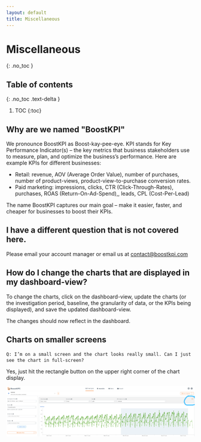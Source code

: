 ```yaml
---
layout: default
title: Miscellaneous
---
```


# Miscellaneous
{: .no_toc }

## Table of contents
{: .no_toc .text-delta }

1. TOC
{:toc}

## Why are we named "BoostKPI"

We pronounce BoostKPI as Boost-kay-pee-eye.  KPI stands for Key Performance Indicator(s) – the key metrics that business stakeholders use to measure, plan, and optimize the business’s performance. Here are example KPIs for different businesses:
- Retail: revenue, AOV (Average Order Value), number of purchases, number of product-views, product-view-to-purchase conversion rates.
- Paid marketing: impressions, clicks, CTR (Click-Through-Rates), purchases, ROAS (Return-On-Ad-Spend),, leads, CPL (Cost-Per-Lead)

The name BoostKPI captures our main goal –  make it easier, faster, and cheaper for businesses to boost their KPIs.

## I have a different question that is not covered here.

Please email your account manager or email us at contact@boostkpi.com

## How do I change the charts that are displayed in my dashboard-view?

To change the charts, click on the dashboard-view, update the charts (or the investigation period, 
baseline, the granularity of data, or the KPIs being displayed), and save the updated dashboard-view.

The changes should now reflect in the dashboard. 

## Charts on smaller screens
```
Q: I’m on a small screen and the chart looks really small. Can I just see the chart in full-screen?
```
Yes, just hit the rectangle button on the upper right corner of the chart display.

![Zoom in on chart: image](../images/zoom-chart.png)